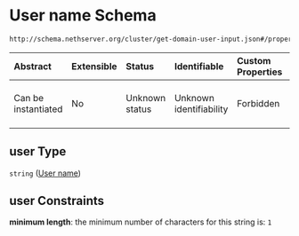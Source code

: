 # User name Schema

```txt
http://schema.nethserver.org/cluster/get-domain-user-input.json#/properties/user
```



| Abstract            | Extensible | Status         | Identifiable            | Custom Properties | Additional Properties | Access Restrictions | Defined In                                                                                |
| :------------------ | :--------- | :------------- | :---------------------- | :---------------- | :-------------------- | :------------------ | :---------------------------------------------------------------------------------------- |
| Can be instantiated | No         | Unknown status | Unknown identifiability | Forbidden         | Allowed               | none                | [get-domain-user-input.json\*](cluster/get-domain-user-input.json "open original schema") |

## user Type

`string` ([User name](get-domain-user-input-properties-user-name.md))

## user Constraints

**minimum length**: the minimum number of characters for this string is: `1`
